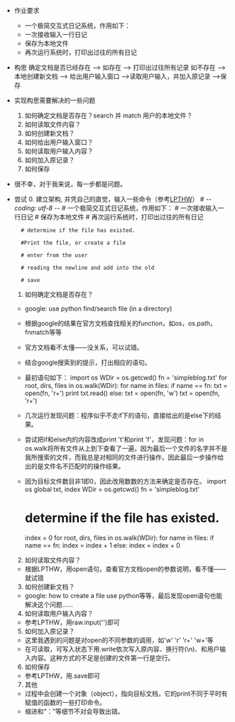 - 作业要求
  - 一个极简交互式日记系统，作用如下：
  - 一次接收输入一行日记
  - 保存为本地文件
  - 再次运行系统时，打印出过往的所有日记
  
- 构思
	确定文档是否已经存在
	-->
	如存在 --> 打印出过往所有记录
	如不存在 --> 本地创建新文档
	-->
	给出用户输入窗口
	-->读取用户输入，并加入原记录
	-->保存
- 实现构思需要解决的一些问题
  1. 如何确定文档是否存在？search 并 match 用户的本地文件？
  2. 如何读取文件内容？
  3. 如何创建新文档？
  4. 如何给出用户输入窗口？
  5. 如何读取用户输入内容？
  6. 如何加入原记录？
  7. 如何保存
- 很不幸，对于我来说，每一步都是问题。

- 尝试
  0. 建立架构, 并凭自己的直觉，输入一些命令（参考[LPTHW](http://learnpythonthehardway.org/book/)）
		# -*- coding: utf-8 -*-
		# 一个极简交互式日记系统，作用如下：
		# 一次接收输入一行日记
		# 保存为本地文件
		# 再次运行系统时，打印出过往的所有日记


		# determine if the file has existed.

		#Print the file, or create a file

		# enter from the user

		# reading the newline and add into the old

		# save
  1. 如何确定文档是否存在？
    - google: use python find/search file (in a directory)
	- 根据google的结果在官方文档查找相关的function，如os，os.path，fnmatch等等
	- 官方文档看不太懂——没关系，可以试错。
	- 结合google搜索到的提示，打出相应的语句。
	- 最初语句如下：
		import os
		WDir = os.getcwd()
		fn = 'simpleblog.txt'
		for root, dirs, files in os.walk(WDir):
		for name in files:
			if name == fn:
				txt = open(fn, 'r+')
				print txt.read()
			else:
				txt = open(fn, 'w')
				txt = open(fn, 'r+')
	- 几次运行发现问题：程序似乎不走if下的语句，直接给出的是else下的结果。
	- 尝试把if和else内的内容改成print 't'和print 'f'，发现问题：for in os.walk将所有文件从上到下查看了一遍，因为最后一个文件的名字并不是我所搜索的文件，而我总是对相同的文件进行操作，因此最后一步操作给出的是文件名不匹配时的操作结果。
	- 因为目标文件数目非1即0，因此改用数数的方法来确定是否存在。
		import os
		global txt, index 
		WDir = os.getcwd()
		fn = 'simpleblog.txt'

		# determine if the file has existed.
		index = 0
		for root, dirs, files in os.walk(WDir):
			for name in files:
				if name == fn:
					index = index + 1
				else:
					index = index + 0
  2. 如何读取文件内容？
    - 根据LPTHW，用open语句，查看官方文档open的参数说明，看不懂——就试错
  3. 如何创建新文档？
    - google: how to create a file use python等等，最后发现open语句也能解决这个问题……
  4. 如何读取用户输入内容？
    - 参考LPTHW，用raw.input('')即可
  5. 如何加入原记录？
    - 这里我遇到的问题是对open的不同参数的调用，如'w' 'r' 'r+' 'w+'等
    - 在可读取，可写入状态下用.write依次写入原内容、换行符(\n)、和用户输入内容。这种方式的不足是创建的文件第一行是空行。
  6. 如何保存
    - 参考LPTHW，用.save即可
  7. 其他
    - 过程中会创建一个对象（object），指向目标文档，它的print不同于平时有赋值的函数的一些打印命令。
    - 缩进和“：”等细节不对会导致出错。	